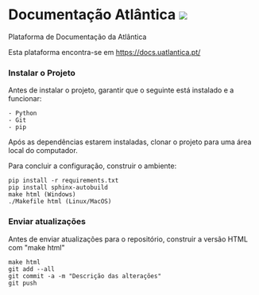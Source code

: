 # Documentação Atlântica ![](https://readthedocs.org/projects/documentacao-atlantica/badge/?version=latest)

Plataforma de Documentação da Atlântica

Esta plataforma encontra-se em https://docs.uatlantica.pt/


### Instalar o Projeto
Antes de instalar o projeto, garantir que o seguinte está instalado e a funcionar:

	- Python
	- Git
	- pip
	
Após as dependências estarem instaladas, clonar o projeto para uma área local do computador.

Para concluir a configuração, construir o ambiente:

```
pip install -r requirements.txt
pip install sphinx-autobuild
make html (Windows)
./Makefile html (Linux/MacOS)
```

### Enviar atualizações

Antes de enviar atualizações para o repositório, construir a versão HTML com "make html"

```
make html
git add --all
git commit -a -m "Descrição das alterações"
git push
```